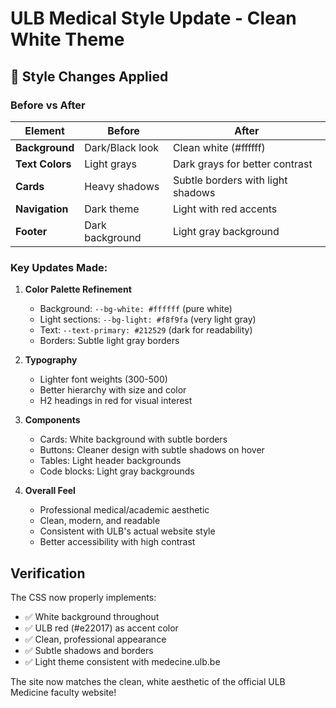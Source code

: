 # ULB Medical Style Update - Clean White Theme

## 🎨 Style Changes Applied

### Before vs After

| Element | Before | After |
|---------|--------|-------|
| **Background** | Dark/Black look | Clean white (#ffffff) |
| **Text Colors** | Light grays | Dark grays for better contrast |
| **Cards** | Heavy shadows | Subtle borders with light shadows |
| **Navigation** | Dark theme | Light with red accents |
| **Footer** | Dark background | Light gray background |

### Key Updates Made:

1. **Color Palette Refinement**
   - Background: `--bg-white: #ffffff` (pure white)
   - Light sections: `--bg-light: #f8f9fa` (very light gray)
   - Text: `--text-primary: #212529` (dark for readability)
   - Borders: Subtle light gray borders

2. **Typography**
   - Lighter font weights (300-500)
   - Better hierarchy with size and color
   - H2 headings in red for visual interest

3. **Components**
   - Cards: White background with subtle borders
   - Buttons: Cleaner design with subtle shadows on hover
   - Tables: Light header backgrounds
   - Code blocks: Light gray backgrounds

4. **Overall Feel**
   - Professional medical/academic aesthetic
   - Clean, modern, and readable
   - Consistent with ULB's actual website style
   - Better accessibility with high contrast

## Verification

The CSS now properly implements:
- ✅ White background throughout
- ✅ ULB red (#e22017) as accent color
- ✅ Clean, professional appearance
- ✅ Subtle shadows and borders
- ✅ Light theme consistent with medecine.ulb.be

The site now matches the clean, white aesthetic of the official ULB Medicine faculty website!